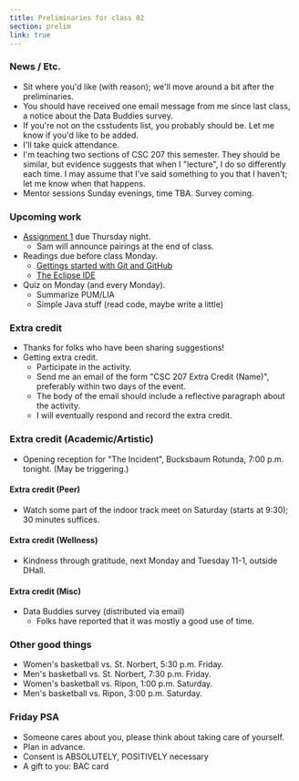 ```yaml
---
title: Preliminaries for class 02
section: prelim
link: true
---
```

### News / Etc.

* Sit where you'd like (with reason); we'll move around a bit after the
  preliminaries.
* You should have received one email message from me since last class, 
  a notice about the Data Buddies survey.
* If you're not on the csstudents list, you probably should be.  Let me
  know if you'd like to be added.
* I'll take quick attendance.
* I'm teaching two sections of CSC 207 this semester.  They should be
  similar, but evidence suggests that when I "lecture", I do so differently
  each time.  I may assume that I've said something to you that I haven't;
  let me know when that happens.
* Mentor sessions Sunday evenings, time TBA.  Survey coming.

### Upcoming work

* [Assignment 1](../assignments/assignment01) due Thursday night.
    * Sam will announce pairings at the end of class.
* Readings due before class Monday.
    * [Gettings started with Git and GitHub](../readings/git)
    * [The Eclipse IDE](../readings/eclipse)
* Quiz on Monday (and every Monday).
    * Summarize PUM/LIA
    * Simple Java stuff (read code, maybe write a little)

### Extra credit

* Thanks for folks who have been sharing suggestions!
* Getting extra credit.
    * Participate in the activity.
    * Send me an email of the form "CSC 207 Extra Credit (Name)", preferably
      within two days of the event.
    * The body of the email should include a reflective paragraph about
      the activity.
    * I will eventually respond and record the extra credit.

### Extra credit (Academic/Artistic)

* Opening reception for "The Incident", Bucksbaum Rotunda, 7:00 p.m. 
  tonight. (May be triggering.)

#### Extra credit (Peer)

* Watch some part of the indoor track meet on Saturday (starts at 9:30);
  30 minutes suffices.

#### Extra credit (Wellness)

* Kindness through gratitude, next Monday and Tuesday 11-1, outside DHall.

#### Extra credit (Misc)

* Data Buddies survey (distributed via email)
    * Folks have reported that it was mostly a good use of time.

### Other good things

* Women's basketball vs. St. Norbert, 5:30 p.m. Friday.
* Men's basketball vs. St. Norbert, 7:30 p.m. Friday.
* Women's basketball vs. Ripon, 1:00 p.m. Saturday.
* Men's basketball vs. Ripon, 3:00 p.m. Saturday.

### Friday PSA

* Someone cares about you, please think about taking care of yourself.
* Plan in advance.
* Consent is ABSOLUTELY, POSITIVELY necessary
* A gift to you: BAC card

